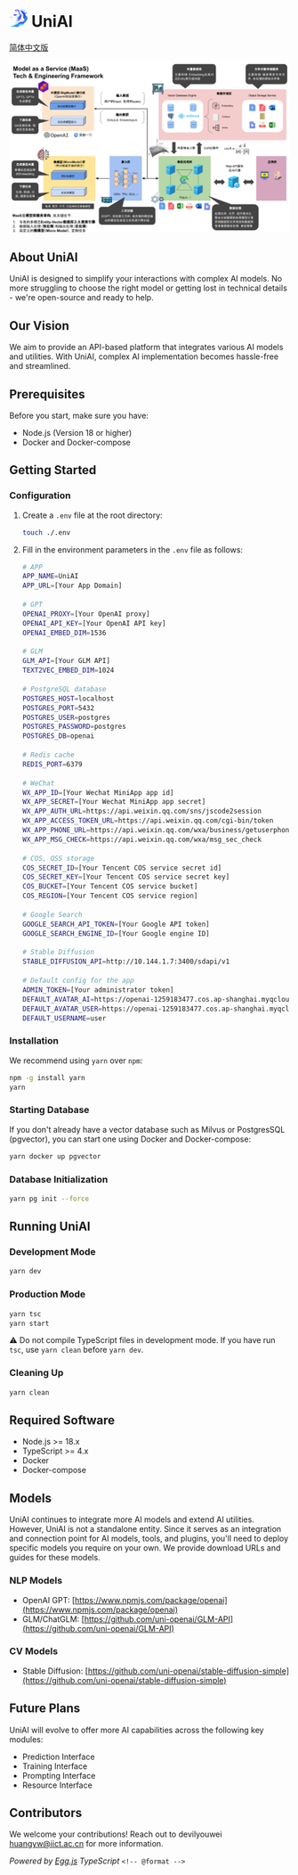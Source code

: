 # <img src="./logo.png" width=33 height=33 /> UniAI

[简体中文版](./README_CN.md)

![Framework](./framework.png)

## About UniAI

UniAI is designed to simplify your interactions with complex AI models. No more struggling to choose the right model or getting lost in technical details - we're open-source and ready to help.

## Our Vision

We aim to provide an API-based platform that integrates various AI models and utilities. With UniAI, complex AI implementation becomes hassle-free and streamlined.

## Prerequisites

Before you start, make sure you have:

- Node.js (Version 18 or higher)
- Docker and Docker-compose

## Getting Started

### Configuration

1. Create a `.env` file at the root directory:

   ```bash
   touch ./.env
   ```
2. Fill in the environment parameters in the `.env` file as follows:

   ```bash
   # APP
   APP_NAME=UniAI
   APP_URL=[Your App Domain]

   # GPT
   OPENAI_PROXY=[Your OpenAI proxy]
   OPENAI_API_KEY=[Your OpenAI API key]
   OPENAI_EMBED_DIM=1536

   # GLM
   GLM_API=[Your GLM API]
   TEXT2VEC_EMBED_DIM=1024

   # PostgreSQL database
   POSTGRES_HOST=localhost
   POSTGRES_PORT=5432
   POSTGRES_USER=postgres
   POSTGRES_PASSWORD=postgres
   POSTGRES_DB=openai

   # Redis cache
   REDIS_PORT=6379

   # WeChat
   WX_APP_ID=[Your Wechat MiniApp app id]
   WX_APP_SECRET=[Your Wechat MiniApp app secret]
   WX_APP_AUTH_URL=https://api.weixin.qq.com/sns/jscode2session
   WX_APP_ACCESS_TOKEN_URL=https://api.weixin.qq.com/cgi-bin/token
   WX_APP_PHONE_URL=https://api.weixin.qq.com/wxa/business/getuserphonenumber
   WX_APP_MSG_CHECK=https://api.weixin.qq.com/wxa/msg_sec_check

   # COS, OSS storage
   COS_SECRET_ID=[Your Tencent COS service secret id]
   COS_SECRET_KEY=[Your Tencent COS service secret key]
   COS_BUCKET=[Your Tencent COS service bucket]
   COS_REGION=[Your Tencent COS service region]

   # Google Search
   GOOGLE_SEARCH_API_TOKEN=[Your Google API token]
   GOOGLE_SEARCH_ENGINE_ID=[Your Google engine ID]

   # Stable Diffusion
   STABLE_DIFFUSION_API=http://10.144.1.7:3400/sdapi/v1

   # Default config for the app
   ADMIN_TOKEN=[Your administrator token]
   DEFAULT_AVATAR_AI=https://openai-1259183477.cos.ap-shanghai.myqcloud.com/avatar-ai.png
   DEFAULT_AVATAR_USER=https://openai-1259183477.cos.ap-shanghai.myqcloud.com/avatar-user.png
   DEFAULT_USERNAME=user
   ```

### Installation

We recommend using `yarn` over `npm`:

```bash
npm -g install yarn
yarn
```

### Starting Database

If you don't already have a vector database such as Milvus or PostgresSQL (pgvector), you can start one using Docker and Docker-compose:

```bash
yarn docker up pgvector
```

### Database Initialization

```bash
yarn pg init --force
```

## Running UniAI

### Development Mode

```bash
yarn dev
```

### Production Mode

```bash
yarn tsc
yarn start
```

⚠️ Do not compile TypeScript files in development mode. If you have run `tsc`, use `yarn clean` before `yarn dev`.

### Cleaning Up

```bash
yarn clean
```

## Required Software

- Node.js >= 18.x
- TypeScript >= 4.x
- Docker
- Docker-compose

## Models

UniAI continues to integrate more AI models and extend AI utilities. However, UniAI is not a standalone entity. Since it serves as an integration and connection point for AI models, tools, and plugins, you'll need to deploy specific models you require on your own. We provide download URLs and guides for these models.

### NLP Models

- OpenAI GPT: [https://www.npmjs.com/package/openai](https://www.npmjs.com/package/openai)
- GLM/ChatGLM: [https://github.com/uni-openai/GLM-API](https://github.com/uni-openai/GLM-API)

### CV Models

- Stable Diffusion: [https://github.com/uni-openai/stable-diffusion-simple](https://github.com/uni-openai/stable-diffusion-simple)

## Future Plans

UniAI will evolve to offer more AI capabilities across the following key modules:

- Prediction Interface
- Training Interface
- Prompting Interface
- Resource Interface

## Contributors

We welcome your contributions! Reach out to devilyouwei <huangyw@iict.ac.cn> for more information.

_Powered by [Egg.js](https://www.eggjs.org/) TypeScript_ `<!-- @format -->`

